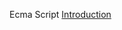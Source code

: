 Ecma Script
<a href="https://github.com/elvinotan/es6/blob/master/01.%20Introduction%20to%20ES6.html">Introduction</a>
